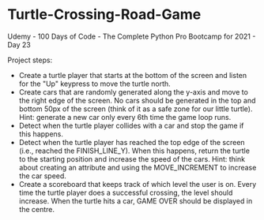 # Turtle-Crossing-Road-Game
Udemy - 100 Days of Code - The Complete Python Pro Bootcamp for 2021 - Day 23

Project steps:
- Create a turtle player that starts at the bottom of the screen and listen for the "Up" keypress to move the turtle north.
- Create cars that are randomly generated along the y-axis and move to the right edge of the screen. No cars should be generated in the top and bottom 50px of the screen (think of it as a safe zone for our little turtle). Hint: generate a new car only every 6th time the game loop runs.
- Detect when the turtle player collides with a car and stop the game if this happens.
- Detect when the turtle player has reached the top edge of the screen (i.e., reached the FINISH_LINE_Y). When this happens, return the turtle to the starting position and increase the speed of the cars. Hint: think about creating an attribute and using the MOVE_INCREMENT to increase the car speed.
- Create a scoreboard that keeps track of which level the user is on. Every time the turtle player does a successful crossing, the level should increase. When the turtle hits a car, GAME OVER should be displayed in the centre. 
